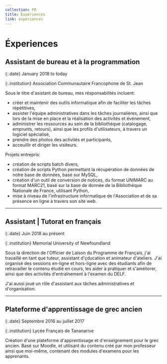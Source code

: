 ```yaml
---
collection: FR
title: Éxperiences
link: éxperiences
---
```

# Éxperiences


## Assistant de bureau et à la programmation

{:.date}
January 2018 to today

{:.institution}
Association Communautaire Francophone de St. Jean

Sous le titre d'asistant de bureau, mes résponsabilités incluent: 
- créer et maintenir des outils informatique afin de faciliter les tâches répétitives,
- assister l'équipe administratives dans les tâches journalières, ainsi que lors de la mise en place et la réalisation des activités et événement,
- administrer les ressources au sein de la bibliothèque (catalogage, emprunts, retours), ainsi que les profils d'utilisateurs, à travers un logiciel spécialisé,
- prendre des photos des activités et participants,
- acceuillir et diriger les visiteurs.

Projets entrepris:
- création de scripts batch divers,
- création de scripts Python permettant la récupération de données de notre base de données, basé sur MySQL,
- création d'un outil de conversion de notices, du format UNIMARC au format MARC21, basé sur la base de donnée de la Bibliothèque Nationale de France, utilisant Python,
- mise à niveau de l'infrastructure informatique de l'Association et de sa présence en ligne à travers son site web.

---

## Assistant | Tutorat en français

{:.date}
Juin 2018 au présent

{:.institution}
Memorial University of Newfoundland

Sous la direction de l'Officier de Laison du Programme de Français, j'ai travaillé en tant que tuteur, assistant d'çducation et animateur d'ateliers. J'ai organisé des sessions en-ligne et hors-ligne avec des étudiants afin de retravailler le contenu étudié en cours, les aider à pratiquer et s'améliorer, ainsi que des activités d'entraînement à l'examen du DELF. 

J'ai aussi joué un rôle d'assistant aux tâches administratives et d'organisation.

---

## Plateforme d'apprentissage de grec ancien

{:.date}
Septembre 2016 au juillet 2017

{:.institution}
Lycée Français de Tananarive

Création d'une plateforme d'apprentissage et d'enseignement pour le grec ancien. Basé sur Moodle, et utilisant du contenu créé par mon professeur ainsi que moi-même, contenant des modules d'examens pour les apprenants.